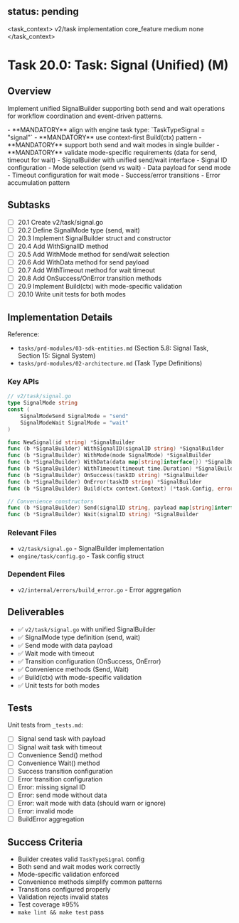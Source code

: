 ## status: pending

<task_context>
<domain>v2/task</domain>
<type>implementation</type>
<scope>core_feature</scope>
<complexity>medium</complexity>
<dependencies>none</dependencies>
</task_context>

# Task 20.0: Task: Signal (Unified) (M)

## Overview

Implement unified SignalBuilder supporting both send and wait operations for workflow coordination and event-driven patterns.

<critical>
- **MANDATORY** align with engine task type: `TaskTypeSignal = "signal"`
- **MANDATORY** use context-first Build(ctx) pattern
- **MANDATORY** support both send and wait modes in single builder
- **MANDATORY** validate mode-specific requirements (data for send, timeout for wait)
</critical>

<requirements>
- SignalBuilder with unified send/wait interface
- Signal ID configuration
- Mode selection (send vs wait)
- Data payload for send mode
- Timeout configuration for wait mode
- Success/error transitions
- Error accumulation pattern
</requirements>

## Subtasks

- [ ] 20.1 Create v2/task/signal.go
- [ ] 20.2 Define SignalMode type (send, wait)
- [ ] 20.3 Implement SignalBuilder struct and constructor
- [ ] 20.4 Add WithSignalID method
- [ ] 20.5 Add WithMode method for send/wait selection
- [ ] 20.6 Add WithData method for send payload
- [ ] 20.7 Add WithTimeout method for wait timeout
- [ ] 20.8 Add OnSuccess/OnError transition methods
- [ ] 20.9 Implement Build(ctx) with mode-specific validation
- [ ] 20.10 Write unit tests for both modes

## Implementation Details

Reference:
- `tasks/prd-modules/03-sdk-entities.md` (Section 5.8: Signal Task, Section 15: Signal System)
- `tasks/prd-modules/02-architecture.md` (Task Type Definitions)

### Key APIs

```go
// v2/task/signal.go
type SignalMode string
const (
    SignalModeSend SignalMode = "send"
    SignalModeWait SignalMode = "wait"
)

func NewSignal(id string) *SignalBuilder
func (b *SignalBuilder) WithSignalID(signalID string) *SignalBuilder
func (b *SignalBuilder) WithMode(mode SignalMode) *SignalBuilder
func (b *SignalBuilder) WithData(data map[string]interface{}) *SignalBuilder      // send mode
func (b *SignalBuilder) WithTimeout(timeout time.Duration) *SignalBuilder          // wait mode
func (b *SignalBuilder) OnSuccess(taskID string) *SignalBuilder
func (b *SignalBuilder) OnError(taskID string) *SignalBuilder
func (b *SignalBuilder) Build(ctx context.Context) (*task.Config, error)

// Convenience constructors
func (b *SignalBuilder) Send(signalID string, payload map[string]interface{}) *SignalBuilder
func (b *SignalBuilder) Wait(signalID string) *SignalBuilder
```

### Relevant Files

- `v2/task/signal.go` - SignalBuilder implementation
- `engine/task/config.go` - Task config struct

### Dependent Files

- `v2/internal/errors/build_error.go` - Error aggregation

## Deliverables

- ✅ `v2/task/signal.go` with unified SignalBuilder
- ✅ SignalMode type definition (send, wait)
- ✅ Send mode with data payload
- ✅ Wait mode with timeout
- ✅ Transition configuration (OnSuccess, OnError)
- ✅ Convenience methods (Send, Wait)
- ✅ Build(ctx) with mode-specific validation
- ✅ Unit tests for both modes

## Tests

Unit tests from `_tests.md`:
- [ ] Signal send task with payload
- [ ] Signal wait task with timeout
- [ ] Convenience Send() method
- [ ] Convenience Wait() method
- [ ] Success transition configuration
- [ ] Error transition configuration
- [ ] Error: missing signal ID
- [ ] Error: send mode without data
- [ ] Error: wait mode with data (should warn or ignore)
- [ ] Error: invalid mode
- [ ] BuildError aggregation

## Success Criteria

- Builder creates valid `TaskTypeSignal` config
- Both send and wait modes work correctly
- Mode-specific validation enforced
- Convenience methods simplify common patterns
- Transitions configured properly
- Validation rejects invalid states
- Test coverage ≥95%
- `make lint && make test` pass
